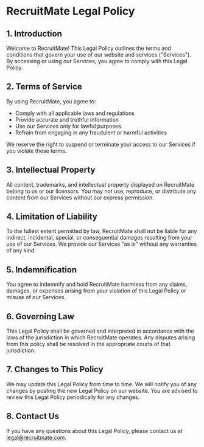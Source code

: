# RecruitMate Legal Policy

## 1. Introduction
Welcome to RecruitMate! This Legal Policy outlines the terms and conditions that govern your use of our website and services ("Services"). By accessing or using our Services, you agree to comply with this Legal Policy.

## 2. Terms of Service
By using RecruitMate, you agree to:
- Comply with all applicable laws and regulations
- Provide accurate and truthful information
- Use our Services only for lawful purposes
- Refrain from engaging in any fraudulent or harmful activities

We reserve the right to suspend or terminate your access to our Services if you violate these terms.

## 3. Intellectual Property
All content, trademarks, and intellectual property displayed on RecruitMate belong to us or our licensors. You may not use, reproduce, or distribute any content from our Services without our express permission.

## 4. Limitation of Liability
To the fullest extent permitted by law, RecruitMate shall not be liable for any indirect, incidental, special, or consequential damages resulting from your use of our Services. We provide our Services "as is" without any warranties of any kind.

## 5. Indemnification
You agree to indemnify and hold RecruitMate harmless from any claims, damages, or expenses arising from your violation of this Legal Policy or misuse of our Services.

## 6. Governing Law
This Legal Policy shall be governed and interpreted in accordance with the laws of the jurisdiction in which RecruitMate operates. Any disputes arising from this policy shall be resolved in the appropriate courts of that jurisdiction.

## 7. Changes to This Policy
We may update this Legal Policy from time to time. We will notify you of any changes by posting the new Legal Policy on our website. You are advised to review this Legal Policy periodically for any changes.

## 8. Contact Us
If you have any questions about this Legal Policy, please contact us at legal@recruitmate.com.
